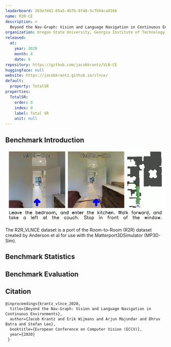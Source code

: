 ```yaml
---
leaderboard: 263e7d41-65a5-4b7b-8f48-5c7b94ca916b
name: R2R-CE
description: >
  Beyond the Nav-Graph: Vision and Language Navigation in Continuous Environments
organization: Oregon State University, Georgia Institute of Technology, Facebook AI Research
released:
  at:
    year: 2020
    month: 4
    date: 6
repository: https://github.com/jacobkrantz/VLN-CE
huggingface: null
website: https://jacobkrantz.github.io/vlnce/
default:
  property: TotalSR
properties:
  TotalSR:
    order: 0
    index: 0
    label: Total SR
    unit: null
---
```



## Benchmark Introduction

![alt text](assets/1-1.png)

The R2R_VLNCE dataset is a port of the Room-to-Room (R2R) dataset created by Anderson et al for use with the Matterport3DSimulator (MP3D-Sim).

## Benchmark Statistics

## Benchmark Evaluation

## Citation

```
@inproceedings{krantz_vlnce_2020,
  title={Beyond the Nav-Graph: Vision and Language Navigation in Continuous Environments},
  author={Jacob Krantz and Erik Wijmans and Arjun Majundar and Dhruv Batra and Stefan Lee},
  booktitle={European Conference on Computer Vision (ECCV)},
  year={2020}
 }

```

